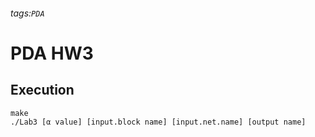 ###### tags:`PDA`
# PDA HW3
## Execution
```shell
make
./Lab3 [α value] [input.block name] [input.net.name] [output name]
```
